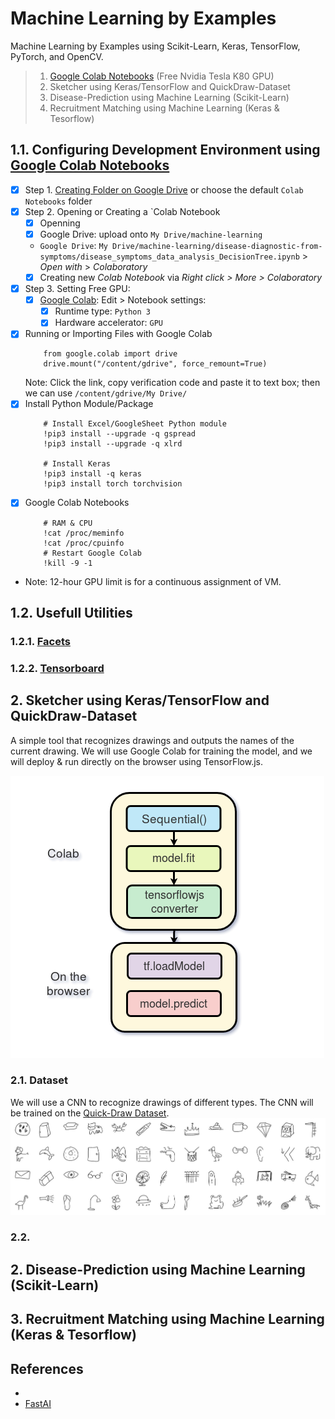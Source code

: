 # Machine Learning by Examples

Machine Learning by Examples using Scikit-Learn, Keras, TensorFlow, PyTorch, and OpenCV.

> 1. [Google Colab Notebooks](colab.research.google.com) (Free Nvidia Tesla K80 GPU)
> 2. Sketcher using Keras/TensorFlow and QuickDraw-Dataset
> 3. Disease-Prediction using Machine Learning (Scikit-Learn)
> 4. Recruitment Matching using Machine Learning (Keras & Tesorflow)

## 1.1. Configuring Development Environment using [Google Colab Notebooks](colab.research.google.com)

- [x] Step 1. [Creating Folder on Google Drive](drive.google.com) or choose the default `Colab Notebooks` folder
- [x] Step 2. Opening or Creating a `Colab Notebook
  - [x] Openning 
  - [x] Google Drive: upload [](https://github.com/vbosstech/disease-diagnostic-from-symptoms/archive/master.zip) onto `My Drive/machine-learning`
  - `Google Drive`: `My Drive/machine-learning/disease-diagnostic-from-symptoms/disease_symptoms_data_analysis_DecisionTree.ipynb` > *Open with* > *Colaboratory* 
  - [x] Creating new *Colab Notebook* via *Right click > More > Colaboratory*
- [x] Step 3. Setting Free GPU: 
  - [x] [Google Colab](colab.research.google.com): Edit > Notebook settings: 
    - [x] Runtime type: `Python 3` 
    - [x] Hardware accelerator: `GPU`
- [x] Running or Importing Files with Google Colab
     ```
         from google.colab import drive
         drive.mount("/content/gdrive", force_remount=True)
     ```
     Note: Click the link, copy verification code and paste it to text box; then we can use `/content/gdrive/My Drive/`
- [x] Install Python Module/Package
     ```
         # Install Excel/GoogleSheet Python module
         !pip3 install --upgrade -q gspread
         !pip3 install --upgrade -q xlrd
         
         # Install Keras
         !pip3 install -q keras
         !pip3 install torch torchvision
     ```
- [x] Google Colab Notebooks
     ```
         # RAM & CPU
         !cat /proc/meminfo
         !cat /proc/cpuinfo
         # Restart Google Colab
         !kill -9 -1
     ```
- Note: 12-hour GPU limit is for a continuous assignment of VM.

## 1.2. Usefull Utilities

### 1.2.1. [Facets](https://github.com/PAIR-code/facets) 

### 1.2.2. [Tensorboard](https://github.com/mixuala/colab_utils)


## 2. Sketcher using Keras/TensorFlow and QuickDraw-Dataset
A simple tool that recognizes drawings and outputs the names of the current drawing. We will use Google Colab for training the model, and we will deploy & run directly on the browser using TensorFlow.js.

![Keras/TensorFlow Pipeline](README/keras-tensorflow-pipeline.png)

### 2.1. Dataset
We will use a CNN to recognize drawings of different types. The CNN will be trained on the [Quick-Draw Dataset](https://github.com/googlecreativelab/quickdraw-dataset).
![Quickdraw Dataset](README/quickdraw-dataset-preview.jpg)

### 2.2. 

## 2. Disease-Prediction using Machine Learning (Scikit-Learn)


## 3. Recruitment Matching using Machine Learning (Keras & Tesorflow)

### 

## References

- 
- [FastAI](https://github.com/fastai/fastai)